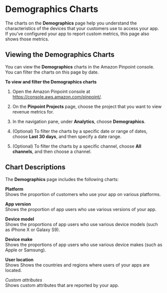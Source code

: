 # Demographics Charts<a name="analytics-demographics"></a>

The charts on the **Demographics** page help you understand the characteristics of the devices that your customers use to access your app\. If you've configured your app to report custom metrics, this page also shows those metrics\.

## Viewing the Demographics Charts<a name="analytics-demographics-view"></a>

You can view the **Demographics** charts in the Amazon Pinpoint console\. You can filter the charts on this page by date\.

**To view and filter the Demographics charts**

1. Open the Amazon Pinpoint console at [https://console\.aws\.amazon\.com/pinpoint/](https://console.aws.amazon.com/pinpoint/)\.

1. On the **Pinpoint Projects** page, choose the project that you want to view revenue metrics for\.

1. In the navigation pane, under **Analytics**, choose **Demographics**\.

1. \(Optional\) To filter the charts by a specific date or range of dates, choose **Last 30 days**, and then specify a date range\.

1. \(Optional\) To filter the charts by a specific channel, choose **All channels**, and then choose a channel\.

## Chart Descriptions<a name="analytics-demographics-description"></a>

The **Demographics** page includes the following charts:

**Platform**  
Shows the proportion of customers who use your app on various platforms\.

**App version**  
Shows the proportion of app users who use various versions of your app\.

**Device model**  
Shows the proportions of app users who use various device models \(such as iPhone X or Galaxy S9\)\.

**Device make**  
Shows the proportions of app users who use various device makes \(such as Apple or Samsung\)\.

**User location**  
Shows Shows the countries and regions where users of your apps are located\.

*Custom attributes*  
Shows custom attributes that are reported by your app\.